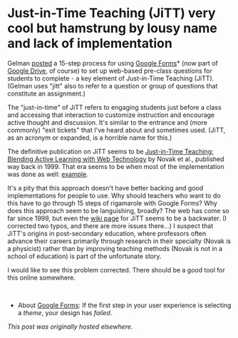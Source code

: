 # Just-in-Time Teaching (JiTT) very cool but hamstrung by lousy name and lack of implementation



Gelman <a href="http://andrewgelman.com/2013/09/27/setting-up-jitts-online/">posted</a> a 15-step process for using <a href="http://docs.google.com/forms/">Google Forms</a>* (now part of <a href="http://drive.google.com/">Google Drive</a>, of course) to set up web-based pre-class questions for students to complete - a key element of Just-in-Time Teaching (JiTT). (Gelman uses "jitt" also to refer to a question or group of questions that constitute an assignment.)

The "just-in-time" of JiTT refers to engaging students just before a class and accessing that interaction to customize instruction and encourage active thought and discussion. It's similar to the entrance and (more commonly) "exit tickets" that I've heard about and sometimes used. (JiTT, as an acronym or expanded, is a horrible name for this.)

The definitive publication on JiTT seems to be&#160;<a href="http://www.amazon.com/Just---Time-Teaching-Blending-Technology/dp/0130850349/">Just-in-Time Teaching: Blending Active Learning with Web Technology</a> by Novak et al., published way back in 1999. That era seems to be when most of the implementation was done as well: <a href="http://jittdl.physics.iupui.edu/jitt/Examples/JuniorMechWU.html">example</a>.

It's a pity that this approach doesn't have better backing and good implementations for people to use. Why should teachers who want to do this have to go through 15 steps of rigamarole with Google Forms? Why does this approach seem to be languishing, broadly? The web has come so far since 1999, but even the <a href="http://en.wikipedia.org/wiki/Just_in_Time_Teaching">wiki page</a> for JiTT seems to be a backwater. (I corrected two typos, and there are more issues there...) I suspect that JiTT's origins in post-secondary education, where professors often advance their careers primarily through research in their specialty (Novak is a physicist) rather than by improving teaching methods (Novak is not in a school of education) is part of the unfortunate story.

I would like to see this problem corrected. There should be a good tool for this online somewhere.

&#160;

* About&#160;<a href="http://docs.google.com/forms/">Google Forms</a>: If the first step in your user experience is selecting a <em>theme</em>, your design has <em>failed</em>.



*This post was originally hosted elsewhere.*
